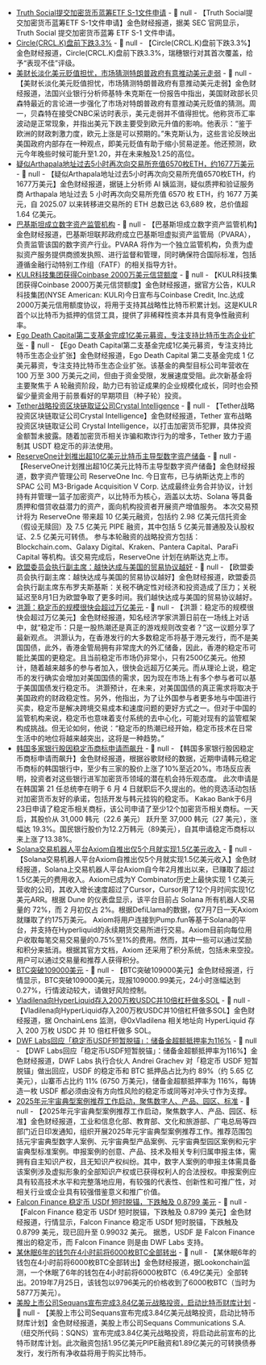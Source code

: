 - [Truth Social提交加密货币蓝筹ETF S-1文件申请](https://www.sec.gov/Archives/edgar/data/2075457/000110465925066296/0001104659-25-066296-index.htm) - 📰 null - 【Truth Social提交加密货币蓝筹ETF S-1文件申请】金色财经报道，据美 SEC 官网显示，Truth Social 提交加密货币蓝筹 ETF S-1 文件申请。
- [Circle(CRCL.K)盘前下跌3.3%]() - 📰 null - 【Circle(CRCL.K)盘前下跌3.3%】金色财经报道，Circle(CRCL.K)盘前下跌3.3%，瑞穗银行对其首次覆盖，给予“表现不佳”评级。
- [美财长淡化美元贬值担忧，市场猜测特朗普政府有意推动美元走弱]() - 📰 null - 【美财长淡化美元贬值担忧，市场猜测特朗普政府有意推动美元走弱】金色财经报道，法国兴业银行分析师基特·朱克斯在一份报告中指出，美国财政部长贝森特最近的言论进一步强化了市场对特朗普政府有意推动美元贬值的猜测。周一，贝森特在接受CNBC采访时表示，美元走弱并不值得担忧。他称货币汇率波动是正常现象，并指出美元下跌主要受到欧元升值的影响。他表示：“鉴于欧洲的财政刺激力度，欧元上涨是可以预期的。”朱克斯认为，这些言论反映出美国政府内部存在一种观点，即美元贬值有助于缩小贸易逆差。他还预测，欧元今年晚些时候可能升至1.20，并在未来触及1.25的高位。
- [疑似Arthapala地址过去5小时再次向交易所充值6570枚ETH，约1677万美元](https://x.com/ai_9684xtpa/status/1942560402971451585) - 📰 null - 【疑似Arthapala地址过去5小时再次向交易所充值6570枚ETH，约1677万美元】金色财经报道，据链上分析师 AI 姨监测，疑似质押和验证服务商 Arthapala 地址过去 5 小时再次向交易所充值 6570 枚 ETH，约 1677 万美元，自 2025.07 以来转移进交易所的 ETH 总数已达 63,689 枚，总价值超 1.64 亿美元。
- [巴基斯坦成立数字资产监管机构](https://cointelegraph.com/news/pakistan-launches-crypto-regulator-digital-assets) - 📰 null - 【巴基斯坦成立数字资产监管机构】金色财经报道，巴基斯坦联邦政府成立巴基斯坦虚拟资产监管局（PVARA），负责监管该国的数字资产行业。PVARA 将作为一个独立监管机构，负责为虚拟资产服务提供商颁发执照、进行监督和管理，同时确保符合国际标准，包括遵循金融行动特别工作组（FATF）的相关指导方针。
- [KULR科技集团获得Coinbase 2000万美元信贷额度](https://kulr.ai/kulr-technology-group-announces-20-million-credit-facility-with-coinbase/) - 📰 null - 【KULR科技集团获得Coinbase 2000万美元信贷额度】金色财经报道，据官方公告，KULR科技集团(NYSE American: KULR)今日宣布与Coinbase Credit, Inc.达成2000万美元信用额度协议，将用于支持其战略性比特币积累计划。这是KULR首个以比特币为抵押的信贷工具，提供了非稀释性资本并具有竞争性融资利率。
- [Ego Death Capital第二支基金完成1亿美元募资，专注支持比特币生态企业扩张](https://www.axios.com/2025/07/08/ego-death-100-million-bitcoin-companies) - 📰 null - 【Ego Death Capital第二支基金完成1亿美元募资，专注支持比特币生态企业扩张】金色财经报道，Ego Death Capital 第二支基金完成 1 亿美元募资，专注支持比特币生态企业扩张。该基金的典型目标公司年营收在 100 万至 300 万美元之间，但由于资金受限，发展速度受阻。此次新基金将主要聚焦于 A 轮融资阶段，助力已有验证成果的企业规模化成长，同时也会预留少量资金用于前景看好的早期项目（种子轮）投资。
- [Tether战略投资区块链取证公司Crystal Intelligence](https://www.coindesk.com/business/2025/07/08/tether-invests-in-blockchain-forensics-firm-crystal-intelligence-to-fight-crypto-crime) - 📰 null - 【Tether战略投资区块链取证公司Crystal Intelligence】金色财经报道，Tether 宣布战略投资区块链取证公司 Crystal Intelligence，以打击加密货币犯罪，具体投资金额暂未披露。随着加密货币相关诈骗和欺诈行为的增多，Tether 致力于遏制其 USDT 稳定币的非法使用。
- [ReserveOne计划推出超10亿美元比特币主导型数字资产储备](https://www.globenewswire.com/news-release/2025/07/08/3111629/0/en/ReserveOne-Sets-Out-to-Build-the-Digital-Reserve-of-the-Future.html) - 📰 null - 【ReserveOne计划推出超10亿美元比特币主导型数字资产储备】金色财经报道，数字资产管理公司 ReserveOne Inc. 今日宣布，已与纳斯达克上市的 SPAC 公司 M3-Brigade Acquisition V Corp. 达成最终业务合并协议，计划持有并管理一篮子加密资产，以比特币为核心，涵盖以太坊、Solana 等具备质押和借贷收益潜力的资产，面向机构投资者开展资产增值服务。 
本次交易预计将为 ReserveOne 带来超 10 亿美元融资，包括约 2.98 亿美元信托资金（假设无赎回）及 7.5 亿美元 PIPE 融资，其中包括 5 亿美元普通股及认股权证、2.5 亿美元可转债。 
参与本轮融资的战略投资方包括：Blockchain.com、Galaxy Digital、Kraken、Pantera Capital、ParaFi Capital 等机构。该交易完成后，ReserveOne 计划在纳斯达克上市。
- [欧盟委员会执行副主席：越快达成与美国的贸易协议越好]() - 📰 null - 【欧盟委员会执行副主席：越快达成与美国的贸易协议越好】金色财经报道，欧盟委员会执行副主席东布罗夫斯基斯：关税不确定性对经济和投资造成了压力；关税延迟至8月1日为欧盟争取了更多时间。我们越快达成与美国的贸易协议越好。
- [洪灏：稳定币的规模很快会超过万亿美元](https://mp.weixin.qq.com/s/XpFBwiFl84Wzm2DDrIaNOA) - 📰 null - 【洪灏：稳定币的规模很快会超过万亿美元】金色财经报道，知名经济学家洪灏日前在一场线上对话中，就“稳定币：只是一股热潮还是真正的游戏规则改变者？”这一议题分享了最新观点。 
洪灏认为，在香港发行的大多数稳定币将基于港元发行，而不是美国国债，此外，香港金管局拥有非常庞大的外汇储备，因此，香港的稳定币可能比美国的更稳定。且当前稳定币市场仍非常小，只有2500亿美元。他预计，随着越来越多的参与者加入，很快会远超万亿美元。而从理论上说，稳定币的发行确实会增加对美国国债的需求，因为现在市场上有多个参与者可以基于美国国债发行稳定币。 
洪灏预计，在未来，对美国国债的真正需求将取决于美国政府的财政稳定性。另外，他指出，为了让外国参与者更多地与中国进行买卖，稳定币是解决跨境交易成本和速度问题的更好方式之一。但对于中国的监管机构来说，稳定币也意味着支付系统的去中心化，可能对现有的监管框架构成挑战。但无论如何，他说：“稳定币的热潮已经开始，稳定币技术在日常生活中的地位将越来越突出，这将是一种趋势。”
- [韩国多家银行股因稳定币商标申请而飙升](https://cointelegraph.com/news/south-korean-bank-stocks-stablecoin-trademarks) - 📰 null - 【韩国多家银行股因稳定币商标申请而飙升】金色财经报道，根据谷歌财经的数据，近期申请韩元稳定币商标的韩国银行中，至少有三家的股价上涨了10%至近20%。市场反应表明，投资者对这些银行进军加密货币领域的潜在机会持乐观态度。 
此次申请是在韩国第 21 任总统李在明于 6 月 4 日就职后不久提出的。他的竞选活动包括对加密货币友好的承诺，包括开发与韩元挂钩的稳定币。 
Kakao Bank于6月23日申请了稳定币相关商标，该公司申请了至少12个加密货币相关商标。一天后，其股价从 31,000 韩元（22.6 美元） 跃升至 37,000 韩元（27 美元），涨幅达 19.3%。国民银行股价为12.2万韩元（89美元），自其申请稳定币商标以来上涨了13.38%。
- [Solana交易机器人平台Axiom自推出仅5个月就实现1.5亿美元收入](https://www.dlnews.com/articles/defi/solana-bot-axiom-takes-over-cursor-with-150m-revenue/?utm_source=twitter&utm_medium=organic_social&utm_campaign=) - 📰 null - 【Solana交易机器人平台Axiom自推出仅5个月就实现1.5亿美元收入】金色财经报道，Solana上交易机器人平台Axiom自今年2月推出以来，已赚取了超过1.5亿美元的费用收入。Axiom已成为Y Combinator历史上最快实现 1 亿美元营收的公司，其收入增长速度超过了Cursor，Cursor用了12个月时间实现1亿美元ARR。根据 Dune 的仪表盘显示，该平台目前占 Solana 所有机器人交易量的 72%，而 2 月初仅占 2%。根据DefiLlama的数据，仅7月7日一天Axiom就赚取了约175万美元。 
Axiom将用户连接到Pump.fun等基于Solana的平台，并支持在Hyperliquid的永续期货交易所进行交易。Axiom目前向每位用户收取每笔交易交易量的0.75%至1%的费用。然而，其中一些可以通过奖励和积分来抵消。根据其官方文档，Axiom 还采用了积分系统，包括未来空投。用户可以通过交易量和推荐人获得积分。
- [BTC突破109000美元]() - 📰 null - 【BTC突破109000美元】金色财经报道，行情显示，BTC突破109000美元，现报109000.99美元，24小时涨幅达到0.27%，行情波动较大，请做好风险控制。
- [Vladilena向HyperLiquid存入200万枚USDC并10倍杠杆做多SOL]() - 📰 null - 【Vladilena向HyperLiquid存入200万枚USDC并10倍杠杆做多SOL】金色财经报道，据 OnchainLens 监测，@0xVladilena 相关地址向 HyperLiquid 存入 200 万枚 USDC 并 10 倍杠杆做多 SOL。
- [DWF Labs回应「稳定币USDF短暂脱锚」：储备金超额抵押率为116%](https://x.com/ag_dwf/status/1942517283621835177) - 📰 null - 【DWF Labs回应「稳定币USDF短暂脱锚」：储备金超额抵押率为116%】金色财经报道，DWF Labs 执行合伙人 Andrei Grachev 对「稳定币 USDF 短暂脱锚」做出回应，USDF 的稳定币和 BTC 抵押品占比为约 89%（约 5.65 亿美元），山寨币占比约 11% (6750 万美元)，储备金超额抵押率为 116%，每铸造一枚 USDF 都必须由没有方向性风险的稳定币或同等对冲头寸作为支撑。
- [2025年元宇宙典型案例推荐工作启动，聚焦数字人、产品、园区、标准]() - 📰 null - 【2025年元宇宙典型案例推荐工作启动，聚焦数字人、产品、园区、标准】金色财经报道，工业和信息化部、教育部、文化和旅游部、广电总局等四部门近日印发通知，组织开展2025年元宇宙典型案例推荐工作。推荐范围包括元宇宙典型数字人案例、元宇宙典型产品案例、元宇宙典型园区案例和元宇宙典型标准案例。申报案例的创意、产品、技术及相关专利归属申报主体，需拥有自主知识产权，且无知识产权纠纷。其中，数字人案例的申报主体需具备该案例涉及虚拟形象的全部知识产权或已获得权利人的合法授权。申报案例应具有较高技术水平和完整落地应用，有较强的代表性、创新性和可推广性，对相关行业或企业具有较强借鉴意义和推广价值。
- [Falcon Finance 稳定币 USDf 短时脱锚，下跌触及 0.8799 美元]() - 📰 null - 【Falcon Finance 稳定币 USDf 短时脱锚，下跌触及 0.8799 美元】金色财经报道，行情显示，Falcon Finance 稳定币 USDf 短时脱锚，下跌触及 0.8799 美元，现已回升至 0.99032 美元。​​​​​​​ 
据悉，USDF 是 Falcon Finance 推出的稳定币，而 Falcon Finance 则是由 DWF Labs 支持。
- [某休眠6年的钱包在4小时前将6000枚BTC全部转出]() - 📰 null - 【某休眠6年的钱包在4小时前将6000枚BTC全部转出】金色财经报道，据Lookonchain监测，一个休眠了6年的钱包在4小时前将6000枚BTC（6.49亿美元）全部转出。2019年7月25日，该钱包以9796美元的价格收到了6000枚BTC（当时为5877万美元）。
- [美股上市公司Sequans宣布完成3.84亿美元战略投资，启动比特币财库计划](https://www.newsfilecorp.com/release/257956/Sequans-Closes-384-Million-Strategic-Investment-to-Launch-Bitcoin-Treasury-Initiative) - 📰 null - 【美股上市公司Sequans宣布完成3.84亿美元战略投资，启动比特币财库计划】金色财经报道，美股上市公司Sequans Communications S.A.（纽交所代码：SQNS）宣布完成3.84亿美元战略投资，将启动此前宣布的比特币财库计划。此次融资包括1.95亿美元PIPE融资和1.89亿美元的可转换债券发行，发行所有净收益将用于购买比特币。
